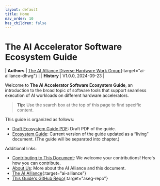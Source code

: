 ```yaml
---
layout: default
title: Home
nav_order: 10
has_children: false
---
```


# The AI Accelerator Software Ecosystem Guide

| **Authors** | [The AI Alliance Diverse Hardware Work Group](https://thealliance.ai/focusareas/diverse-hardware){:target="ai-alliance-dhwg"} |
| **History** | V1.0.0, 2024-09-23 |

Welcome to **The AI Accelerator Software Ecosystem Guide**, an introduction to the broad topic of software tools that support seamless execution of AI workloads on different hardware accelerators.

> **Tip:** Use the search box at the top of this page to find specific content.

This guide is organized as follows:

* [Draft Ecosystem Guide PDF]({{site.baseurl}}/files/AI%20Accelerator%20Software%20Ecosystem%20Guide.pdf): Draft PDF of the guide.
* [Ecosystem Guide]({{site.baseurl}}/Ecosystem%20Guide): Current version of the guide updated as a &ldquo;living&rdquo; document. (The guide will be separated into chapter.)

Additional links:

* [Contributing to This Document]({{site.baseurl}}/contributing): We welcome your contributions! Here's how you can contribute.
* [About Us]({{site.baseurl}}/about): More about the AI Alliance and this document.
* [The AI Alliance](https://thealliance.ai){:target="ai-alliance"}
* [This Guide's GitHub Repo](https://github.com/The-AI-Alliance/ai-accelerator-software-ecosystem-guide){:target="aseg-repo"}

<!--
These are nice looking buttons, but using a "gratuitously different" way to show links doesn't really work...
-->
<!--
[The AI Alliance](https://thealliance.ai){:target="ai-alliance" .btn .btn-primary .fs-5 .mb-4 .mb-md-0 .mr-2 .no-glyph} [GitHub Repo](https://github.com/The-AI-Alliance/ai-accelerator-software-ecosystem-guide){:target="aseg-repo" .btn .btn-primary .fs-5 .mb-4 .mb-md-0 .mr-2 .no-glyph}
-->

